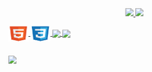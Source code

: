 <div align="center">
  <a href="https://github.com/mmsantos147">
  <img height="160em" src="https://github-readme-stats.vercel.app/api?username=mmsantos147&show_icons=true&theme=github_dark&include_all_commits=true&count_private=true"/>
  <img height="160em" src="https://github-readme-stats.vercel.app/api/top-langs/?username=mmsantos147&layout=compact&langs_count=7&theme=github_dark"/>
</div>

<div style="display: inline_block; border-bottom: 40em"><br>
  <img align="center"  height="30" width="40" src="https://raw.githubusercontent.com/devicons/devicon/master/icons/html5/html5-original.svg">
  <img align="center"  height="30" width="40" src="https://raw.githubusercontent.com/devicons/devicon/master/icons/css3/css3-original.svg">
  <img align="center"  heigth="30" width="40" src="https://cdn.jsdelivr.net/gh/devicons/devicon/icons/c/c-original.svg" />
  <img align="center"  heigth="30" width="40" src="https://cdn.jsdelivr.net/gh/devicons/devicon/icons/cplusplus/cplusplus-original.svg" />         
 </div> 
  
  ##
  
  <a href = "mailto:math.mds147@gmail.com"><img src="https://img.shields.io/badge/-Gmail-%23333?style=for-the-badge&logo=gmail&logoColor=white" target="_blank"></a>
